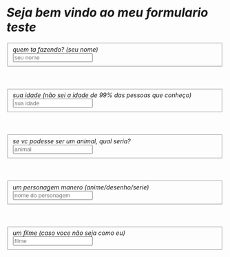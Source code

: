 <html>
<head>
<link rel="stylesheet" href="style.css">
</head>
<body style"background-color: lightblue;">
  
<h1 style="border-radius: 10px: background-color: red:" ><em>Seja bem vindo ao meu formulario teste</em></h1>

<form>

<fieldset>
<label><em>quem ta fazendo? (seu nome)</em></label> <br>
  <input name="nome_usuario" type="text" placeholder="seu nome">
</fieldset>

<br>
<br>
<br>

<fieldset>
<label><em>sua idade (não sei a idade de 99% das pessoas que conheço)</em></label><br>
  <input name="idade" type="number" placeholder="sua idade">
</fieldset>

<br>
<br>
<br>

<fieldset>
<label><em>se vc podesse ser um animal, qual seria?</em></label><br>
  <input name="animal" type="text" placeholder="animal">
</fieldset>

<br>
<br>
<br>

<fieldset>
<label><em>um personagem manero (anime/desenho/serie)</em></label><br>
<input name="personagem" type="text" placeholder="nome do personagem" > 
</fieldset>

<br>
<br>
<br>

<fieldset>
<label><em>um filme (caso voce não seja como eu)</em></label><br>
<input name="filme" type="text" placeholder="filme">
</fieldset>

























  
</form>



  
</body>
</html>
